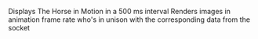 Displays The Horse in Motion in a 500 ms interval 
Renders images in animation frame rate who's in unison with the corresponding data from the socket 
